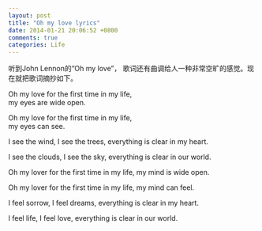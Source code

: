 ```yaml
---
layout: post
title: "Oh my love lyrics"
date: 2014-01-21 20:06:52 +0800
comments: true
categories: Life
---
```

听到John Lennon的“Oh my love”， 歌词还有曲调给人一种非常空旷的感觉。现在就把歌词摘抄如下。   
    
Oh my love for the first time in my life,   
my eyes are wide open.    

Oh my love for the first time in my life,    
my eyes can see.   

I see the wind, I see the trees, everything is clear in my heart.    

I see the clouds, I see the sky, everything is clear in our world.  

Oh my lover for the first time in my life, my mind is wide open.   

Oh my lover for the first time in my life, my mind can feel.    

I feel sorrow, I feel dreams, everything is clear in my heart.    

I feel life, I feel love, everything is clear in our world.   


